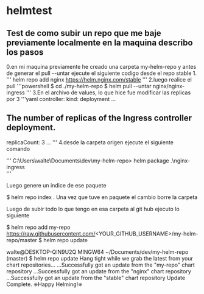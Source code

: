 # helmtest 
## Test de como subir un repo que me baje previamente localmente en la maquina describo los pasos
0.en mi maquina previamente he creado una carpeta my-helm-repo
y antes de generar el pull --untar ejecute el siguiente codigo desde el repo stable
1.
'''
 helm repo add nginx https://helm.nginx.com/stable
'''
2.luego realice el pull
'''powershell
$ cd ./my-helm-repo
$ helm pull --untar nginx/nginx-ingress
'''
3.En el archivo de values, lo que hice fue modificar las replicas por 3
'''yaml
controller:
  kind: deployment
...
## The number of replicas of the Ingress controller deployment.
replicaCount: 3
...
'''
4.desde la carpeta origen ejecute el siguiente comando 

'''
C:\Users\walte\Documents\dev\my-helm-repo> helm package .\nginx-ingress\
''' 

Luego genere un indice de ese paquete

$ helm repo index .
Una vez que tuve en paquete el cambio borre la carpeta

Luego de subir todo lo que tengo en esa carpeta al git hub
ejecuto lo siguiente

$ helm repo add my-repo https://raw.githubusercontent.com/<YOUR_GITHUB_USERNAME>/my-helm-repo/master
$ helm repo update


walte@DESKTOP-QIN9U2Q MINGW64 ~/Documents/dev/my-helm-repo (master)
$ helm repo update
Hang tight while we grab the latest from your chart repositories...
...Successfully got an update from the "my-repo" chart repository
...Successfully got an update from the "nginx" chart repository
...Successfully got an update from the "stable" chart repository
Update Complete. ⎈Happy Helming!⎈

